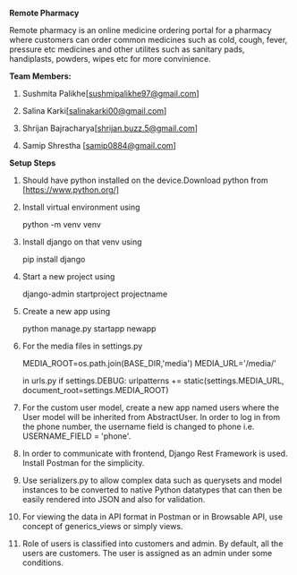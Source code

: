 **Remote Pharmacy**

Remote pharmacy is an online medicine ordering portal for a pharmacy where customers can order common medicines such as cold, cough, fever, pressure etc medicines and other utilites such as sanitary pads, handiplasts, powders, wipes etc for more convinience.

**Team Members:**
1. Sushmita Palikhe[sushmipalikhe97@gmail.com]

2. Salina Karki[salinakarki00@gmail.com]

3. Shrijan Bajracharya[shrijan.buzz.5@gmail.com]

4. Samip Shrestha [samip0884@gmail.com]

**Setup Steps**
1. Should have python installed on the device.Download python from [https://www.python.org/]

2. Install virtual environment using

   python -m venv venv
  
3. Install django on that venv using

   pip install django
   
4. Start a new project using

   django-admin startproject projectname
   
5. Create a new app using 

   python manage.py startapp newapp
   
6. For the media files in settings.py

   MEDIA_ROOT=os.path.join(BASE_DIR,'media')
   MEDIA_URL='/media/'
   
   in urls.py
   if settings.DEBUG:
    urlpatterns += static(settings.MEDIA_URL, document_root=settings.MEDIA_ROOT)

7. For the custom user model, create a new app named users where the User model will be inherited from AbstractUser. In order to log in from 
    the phone number, the username field is changed to phone i.e. USERNAME_FIELD = 'phone'.
    
8. In order to communicate with frontend, Django Rest Framework is used. Install Postman for the simplicity.

9. Use serializers.py to allow complex data such as querysets and model instances to be converted to native Python datatypes that can then be easily rendered into JSON and also for validation.

10. For viewing the data in API format in Postman or in Browsable API, use concept of generics_views or simply views.

11. Role of users is classified into customers and admin. By default, all the users are customers. The user is assigned as an admin under some conditions.


    
